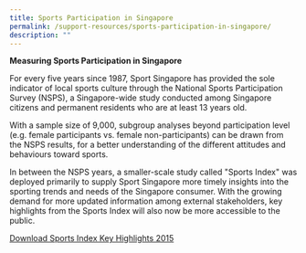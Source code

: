 ```yaml
---
title: Sports Participation in Singapore
permalink: /support-resources/sports-participation-in-singapore/
description: ""
---
```



**Measuring Sports Participation in Singapore**  
  
For every five years since 1987, Sport Singapore has provided the sole indicator of local sports culture through the National Sports Participation Survey (NSPS), a Singapore-wide study conducted among Singapore citizens and permanent residents who are at least 13 years old.  
  
With a sample size of 9,000, subgroup analyses beyond participation level (e.g. female participants vs. female non-participants) can be drawn from the NSPS results, for a better understanding of the different attitudes and behaviours toward sports.  
  
In between the NSPS years, a smaller-scale study called "Sports Index" was deployed primarily to supply Sport Singapore more timely insights into the sporting trends and needs of the Singapore consumer. With the growing demand for more updated information among external stakeholders, key highlights from the Sports Index will also now be more accessible to the public.

[Download Sports Index Key Highlights 2015](/files/About%20Us/Sports%20Participation/Sports%20Index%202015.pdf)